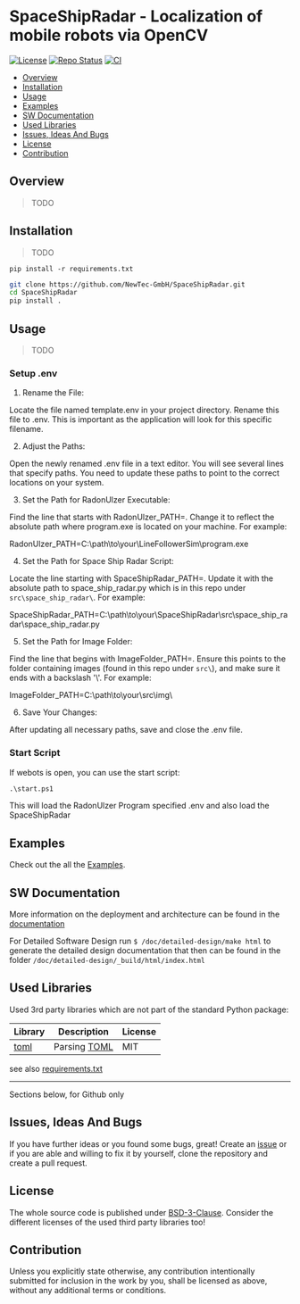# SpaceShipRadar - Localization of mobile robots via OpenCV <!-- omit in toc -->

[![License](https://img.shields.io/badge/license-bsd-3.svg)](https://choosealicense.com/licenses/bsd-3-clause/) [![Repo Status](https://www.repostatus.org/badges/latest/wip.svg)](https://www.repostatus.org/#wip) [![CI](https://github.com/NewTec-GmbH/SpaceShipRadar/actions/workflows/test.yml/badge.svg)](https://github.com/NewTec-GmbH/SpaceShipRadar/actions/workflows/test.yml)

- [Overview](#overview)
- [Installation](#installation)
- [Usage](#usage)
- [Examples](#examples)
- [SW Documentation](#sw-documentation)
- [Used Libraries](#used-libraries)
- [Issues, Ideas And Bugs](#issues-ideas-and-bugs)
- [License](#license)
- [Contribution](#contribution)

## Overview

>TODO

## Installation

>TODO  

`pip install -r requirements.txt`


```bash
git clone https://github.com/NewTec-GmbH/SpaceShipRadar.git
cd SpaceShipRadar
pip install .
```

## Usage

>TODO

### Setup .env
1. Rename the File:

Locate the file named template.env in your project directory.
Rename this file to .env. This is important as the application will look for this specific filename.

2. Adjust the Paths:

Open the newly renamed .env file in a text editor.
You will see several lines that specify paths. You need to update these paths to point to the correct locations on your system.

3. Set the Path for RadonUlzer Executable:

Find the line that starts with RadonUlzer_PATH=.
Change it to reflect the absolute path where program.exe is located on your machine. For example:

RadonUlzer_PATH=C:\path\to\your\LineFollowerSim\program.exe

4. Set the Path for Space Ship Radar Script:

Locate the line starting with SpaceShipRadar_PATH=.
Update it with the absolute path to space_ship_radar.py which is in this repo under `src\space_ship_radar\`. For example:

SpaceShipRadar_PATH=C:\path\to\your\SpaceShipRadar\src\space_ship_radar\space_ship_radar.py


5. Set the Path for Image Folder:

Find the line that begins with ImageFolder_PATH=.
Ensure this points to the folder containing images (found in this repo under `src\`), and make sure it ends with a backslash '\\'. For example:

ImageFolder_PATH=C:\path\to\your\src\img\

6. Save Your Changes:

After updating all necessary paths, save and close the .env file.


### Start Script

If webots is open, you can use the start script:

```cmd
.\start.ps1
```

This will load the RadonUlzer Program specified .env and also load the SpaceShipRadar

<!-- ```bash
template_python [-h] [-v] {command} {command_options}
``` -->

<!-- Detailed descriptions of arguments -->

## Examples

Check out the all the [Examples](./examples).

## SW Documentation

More information on the deployment and architecture can be found in the [documentation](./doc/README.md)

For Detailed Software Design run `$ /doc/detailed-design/make html` to generate the detailed design documentation that then can be found
in the folder `/doc/detailed-design/_build/html/index.html`

## Used Libraries

Used 3rd party libraries which are not part of the standard Python package:

| Library | Description | License |
| ------- | ----------- | ------- |
| [toml](https://github.com/uiri/toml) | Parsing [TOML](https://en.wikipedia.org/wiki/TOML) | MIT |

see also [requirements.txt](requirements.txt)

---
Sections below, for Github only

## Issues, Ideas And Bugs

If you have further ideas or you found some bugs, great! Create an [issue](https://github.com/NewTec-GmbH/SpaceShipRadar/issues) or if you are able and willing to fix it by yourself, clone the repository and create a pull request.

## License

The whole source code is published under [BSD-3-Clause](https://github.com/NewTec-GmbH/SpaceShipRadar/blob/main/LICENSE).
Consider the different licenses of the used third party libraries too!

## Contribution

Unless you explicitly state otherwise, any contribution intentionally submitted for inclusion in the work by you, shall be licensed as above, without any additional terms or conditions.
